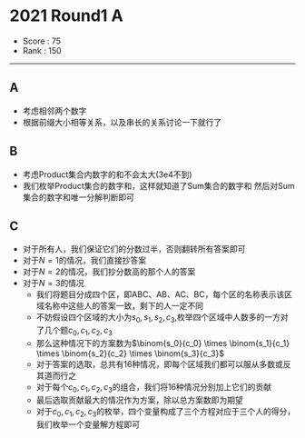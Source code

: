# 2021 Round1 A

-   Score : 75
-   Rank : 150

---

## A

- 考虑相邻两个数字
- 根据前缀大小相等关系，以及串长的关系讨论一下就行了

## B

- 考虑Product集合内数字的和不会太大(3e4不到)
- 我们枚举Product集合的数字和，这样就知道了Sum集合的数字和
    然后对Sum集合的数字和唯一分解判断即可

## C

- 对于所有人，我们保证它们的分数过半，否则翻转所有答案即可
- 对于$N = 1$的情况，我们直接抄答案
- 对于$N = 2$的情况，我们抄分数高的那个人的答案
- 对于$N = 3$的情况
    - 我们将题目分成四个区，即ABC、AB、AC、BC，每个区的名称表示该区域名称中这些人的答案一致，剩下的人一定不同
    - 不妨假设四个区域的大小为$s_0, s_1, s_2, c_3$,枚举四个区域中人数多的一方对了几个题$c_0, c_1, c_2, c_3$
    - 那么这种情况下的方案数为$\binom{s_0}{c_0} \times \binom{s_1}{c_1} \times \binom{s_2}{c_2} \times \binom{s_3}{c_3}$
    - 对于答案的选取，总共有16种情况，即每个区域我们都可以服从多数或反其道而行之
    - 对于每个$c_0, c_1, c_2, c_3$的组合，我们将16种情况分别加上它们的贡献
    - 最后选取贡献最大的情况作为方案，除以总方案数即为期望
    - 对于$c_0, c_1, c_2, c_3$的枚举，四个变量构成了三个方程对应于三个人的得分，我们枚举一个变量解方程即可
